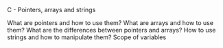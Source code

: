 C - Pointers, arrays and strings

What are pointers and how to use them?
What are arrays and how to use them?
What are the differences between pointers and arrays?
How to use strings and how to manipulate them?
Scope of variables
